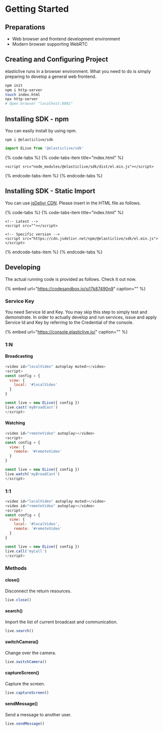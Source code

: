 # Getting Started

## Preparations

* Web browser and frontend development environment
* Modern browser supporting WebRTC

## Creating and Configuring Project

elasticlive runs in a browser environment. What you need to do is simply preparing to develop a general web frontend.

```bash
npm init
npm i http-server
touch index.html
npx http-server
# Open browser "localhost:8081"
```

## Installing SDK - npm  <a id="installing_sdk_npm"></a>

You can easily install by using npm.

```text
npm i @elasticlive/sdk
```

```javascript
import ELive from '@elasticlive/sdk'
```

{% code-tabs %}
{% code-tabs-item title="index.html" %}
```markup
<script src="node_modules/@elasticlive/sdk/dist/el.min.js"></script>
```
{% endcode-tabs-item %}
{% endcode-tabs %}

## Installing SDK - Static Import  <a id="installing_sdk_static"></a>

You can use [jsDelivr CDN](https://www.jsdelivr.com). Please insert in the HTML file as follows.

{% code-tabs %}
{% code-tabs-item title="index.html" %}
```markup
<!-- Latest -->
<script src=""></script>

<!-- Specific version -->
<script src="https://cdn.jsdelivr.net/npm/@elasticlive/sdk/el.min.js"></script>
```
{% endcode-tabs-item %}
{% endcode-tabs %}

## Developing

The actual running code is provided as follows. Check it out now.

{% embed url="https://codesandbox.io/s/l7k87490n9" caption="" %}

### Service Key

You need Service Id and Key. You may skip this step to simply test and demonstrate. In order to actually develop and run services, issue and apply Service Id and Key by referring to the Credential of the console.

{% embed url="https://console.elasticlive.io/" caption="" %}

### 1:N

#### Broadcasting

```javascript
<video id="localVideo" autoplay muted></video>
<script>
const config = {
  view: {
    local: '#localVideo'
  }
}

const live = new ELive({ config })
live.cast('myBroadCast')
</script>
```

#### Watching

```javascript
<video id="remoteVideo" autoplay></video>
<script>
const config = {
  view: {
    remote: '#remoteVideo'
  }
}

const live = new ELive({ config })
live.watch('myBroadCast')
</script>
```

### 1:1

```javascript
<video id="localVideo" autoplay muted></video>
<video id="remoteVideo" autoplay></video>
<script>
const config = {
  view: {
    local: '#localVideo',
    remote: '#remoteVideo'
  }
}

const live = new ELive({ config })
live.call('myCall')
</script>
```

### Methods

#### close\(\)

Disconnect the return resources.

```javascript
live.close()
```

#### search\(\)

Import the list of current broadcast and communication.

```javascript
live.search()
```

#### switchCamera\(\)

Change over the camera.

```javascript
live.switchCamera()
```

#### captureScreen\(\)

Capture the screen.

```javascript
live.captureScreen()
```

#### sendMessage\(\)

Send a message to another user.

```javascript
live.sendMessage()
```


